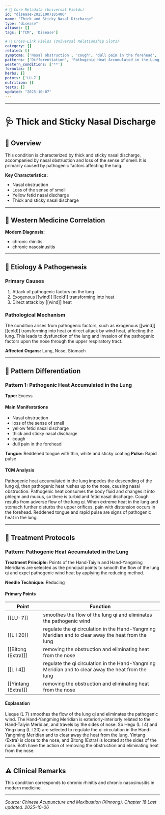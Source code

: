 ```yaml
---
# 🔹 Core Metadata (Universal Fields)
id: "disease-20251007185406"
name: "Thick and Sticky Nasal Discharge"
type: "disease"
aliases: []
tags: ['TCM', 'Disease']

# 🔹 Cross-Link Fields (Universal Relationship Slots)
category: []
related: []
symptoms: ['Nasal obstruction', 'cough', 'dull pain in the forehead', 'loss of the sense of smell', 'thick and sticky nasal discharge', 'yellow fetid nasal discharge']
patterns: ['Differentiation', 'Pathogenic Heat Accumulated in the Lung']
western_conditions: ['**']
formulas: []
herbs: []
points: ['LU-7']
nutrition: []
tests: []
updated: "2025-10-07"
---
```


------

# 🩺 Thick and Sticky Nasal Discharge

## 📖 Overview

This condition is characterized by thick and sticky nasal discharge, accompanied by nasal obstruction and loss of the sense of smell. It is primarily caused by pathogenic factors affecting the lung.

**Key Characteristics:**
- Nasal obstruction
- Loss of the sense of smell
- Yellow fetid nasal discharge
- Thick and sticky nasal discharge

---

## 🏥 Western Medicine Correlation

**Modern Diagnosis:**
- chronic rhinitis
- chronic nasosinusitis

---

## 🧬 Etiology & Pathogenesis

### Primary Causes
1. Attack of pathogenic factors on the lung
2. Exogenous [[wind]] [[cold]] transforming into heat
3. Direct attack by [[wind]] heat

### Pathological Mechanism
The condition arises from pathogenic factors, such as exogenous [[wind]] [[cold]] transforming into heat or direct attack by wind heat, affecting the lung. This leads to dysfunction of the lung and invasion of the pathogenic factors upon the nose through the upper respiratory tract.

**Affected Organs:** Lung, Nose, Stomach

---

## 🔬 Pattern Differentiation

### Pattern 1: Pathogenic Heat Accumulated in the Lung

**Type:** Excess

#### Main Manifestations
- Nasal obstruction
- loss of the sense of smell
- yellow fetid nasal discharge
- thick and sticky nasal discharge
- cough
- dull pain in the forehead

**Tongue:** Reddened tongue with thin, white and sticky coating
**Pulse:** Rapid pulse

#### TCM Analysis
Pathogenic heat accumulated in the lung impedes the descending of the lung qi, then pathogenic heat rushes up to the nose, causing nasal obstruction. Pathogenic heat consumes the body fluid and changes it into phlegm and mucus, so there is turbid and fetid nasal discharge. Cough results from adverse flow of the lung qi. When extreme heat in the lung and stomach further disturbs the upper orifices, pain with distension occurs in the forehead. Reddened tongue and rapid pulse are signs of pathogenic heat in the lung.

---

## 💉 Treatment Protocols

### Pattern: Pathogenic Heat Accumulated in the Lung

**Treatment Principle:** Points of the Hand-Taiyin and Hand-Yangming Meridians are selected as the principal points to smooth the flow of the lung qi and expel pathogenic wind heat by applying the reducing method.

**Needle Technique:** Reducing

#### Primary Points

| Point | Function |
|-------|----------|
| [[LU-7]] | smoothes the flow of the lung qi and eliminates the pathogenic wind |
| [[L I 20]] | regulate the qi circulation in the Hand-Yangming Meridian and to clear away the heat from the lung |
| [[Bitong (Extra)]] | removing the obstruction and eliminating heat from the nose |
| [[L I 4]] | regulate the qi circulation in the Hand-Yangming Meridian and to clear away the heat from the lung |
| [[Yintang (Extra)]] | removing the obstruction and eliminating heat from the nose |

#### Explanation
Lieque (L 7) smoothes the flow of the lung qi and eliminates the pathogenic wind. The Hand-Yangming Meridian is exteriorly-interiorly related to the Hand-Taiyin Meridian, and travels by the sides of nose. So Hegu (L I 4) and Yingxiang (L I 20) are selected to regulate the qi circulation in the Hand-Yangming Meridian and to clear away the heat from the lung. Yintang (Extra) is close to the nose, and Bitong (Extra) is located at the sides of the nose. Both have the action of removing the obstruction and eliminating heat from the nose.

---

## ⚠️ Clinical Remarks

This condition corresponds to chronic rhinitis and chronic nasosinusitis in modern medicine.

---


*Source: Chinese Acupuncture and Moxibustion (Xinnong), Chapter 18*
*Last updated: 2025-10-06*
